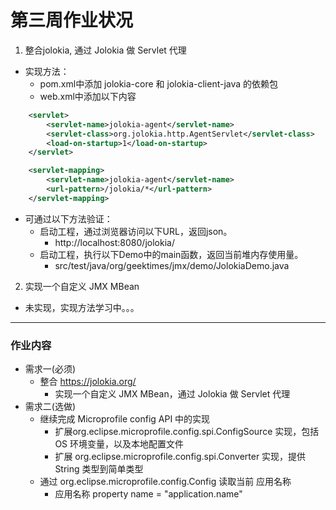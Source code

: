 # 第三周作业状况

1. 整合jolokia, 通过 Jolokia 做 Servlet 代理
  - 实现方法：
    - pom.xml中添加 jolokia-core 和 jolokia-client-java 的依赖包
    - web.xml中添加以下内容
```xml
    <servlet>
        <servlet-name>jolokia-agent</servlet-name>
        <servlet-class>org.jolokia.http.AgentServlet</servlet-class>
        <load-on-startup>1</load-on-startup>
    </servlet>

    <servlet-mapping>
        <servlet-name>jolokia-agent</servlet-name>
        <url-pattern>/jolokia/*</url-pattern>
    </servlet-mapping>
```
  - 可通过以下方法验证：
    - 启动工程，通过浏览器访问以下URL，返回json。
      - http://localhost:8080/jolokia/
    - 启动工程，执行以下Demo中的main函数，返回当前堆内存使用量。
      - src/test/java/org/geektimes/jmx/demo/JolokiaDemo.java

2. 实现一个自定义 JMX MBean
  - 未实现，实现方法学习中。。。

---
### 作业内容
- 需求一(必须)
  - 整合 https://jolokia.org/
    - 实现一个自定义 JMX MBean，通过 Jolokia 做 Servlet 代理
- 需求二(选做)
  - 继续完成 Microprofile config API 中的实现
    - 扩展org.eclipse.microprofile.config.spi.ConfigSource 实现，包括 OS 环境变量，以及本地配置文件
    - 扩展 org.eclipse.microprofile.config.spi.Converter 实现，提供 String 类型到简单类型
  - 通过 org.eclipse.microprofile.config.Config 读取当前 应用名称
    - 应用名称 property name = "application.name"
